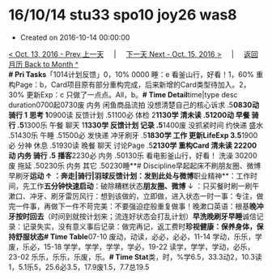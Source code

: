 # 16/10/14 stu33 spo10 joy26 was8

* Created on 2016-10-14 00:00:00

[&lt; Oct. 13, 2016 - Prev 上一天](d13.md)     \|     [下一天 Next - Oct. 15, 2016 &gt;](d15.md)     \|     [返回月历 Back to Month ^](index.md)   
**\# Pri Tasks**「1014计划反馈」0，10% 0000 睡：e 看釜山行，好看！1，60% 重构Page：b，Card项目原有部分重构完成，后来新增的Card类型待加入。2，30% 更新Exp：c 只做了一点点。All，b。**\# Time Detail**time\|type desc duration0700起0730废 内务 闲鱼商品流拍 没想清楚自己的核心诉求 .5**0830动 骑行 1** **思考 1**0900读 反馈计划 .51100必 体检 2**1130学 清未读 .51200动 早餐 骑行 .5**1300乐 午餐 聊天 1**1330学 反馈计划 记录 .5**1400废 没抓紧时间 约快递 盛水 .51430乐 午睡 .51500必 发快递 冲牙刷牙 .5**1830学 工作 更新LifeExp 3.5**1900必 分神 休息 .51930读 晚餐 聊天 讨论Page .5**2130学 重构Card 清未读 22200动 内务 骑行 .5** **播客**2230必 内务 .50130乐 看电影釜山行，好看！ 洗澡 30200废 拖延 .50230乐 内务 其它 .50230睡**\# Discipline早起起床不刷朋友圈、微博早刷牙**运动 ↑ ：奔走\|骑行\|羽球反馈计划：发到此处与微博**职业精神**：工作时间，先工作**五分钟快速启动**：破除糟糕状态**朋友圈、微博** ↓ ：只买餐时刷一刷午漱口、冲牙、刷牙雷厉风行：想到该做的，立即做，进入状态一时一事：专注，做完一件事，再做下一件不苛完美：不要强迫症般重复做事！晚漱口英语：根基**晚冲牙按时回去**（时间到就按计划来；流连好状态会打乱计划）**早洗晚刷牙早睡**诚信记录：记录失实，没有意义事后记录：做完再记，返工费时**珍视健康：保养身体，保持舒服状态\# Time Table**07-10 废动，动读，必必，必必，11-14 学动，乐乐，学废，乐必，15-18 学学，学学，学学，学必，19-22 读学，学学，学动，必乐，23-02 乐乐，乐乐，乐废，乐。**\# Time Stat**类，时，%学6.5，33.3动2，10.3读1，5.1乐5，25.6必3.5，17.9废1.5，7.7总19.5

